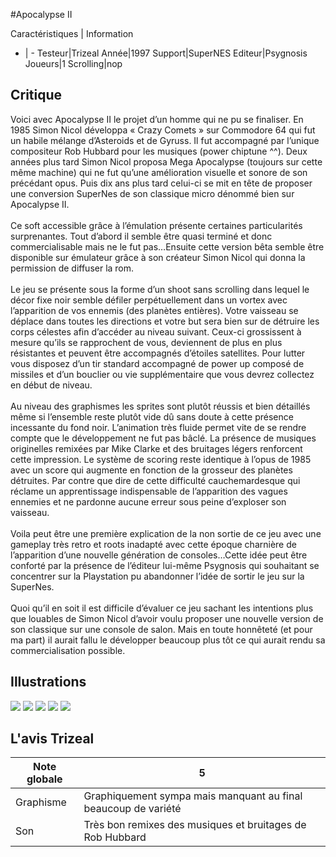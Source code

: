 #Apocalypse II

Caractéristiques | Information
- | -
Testeur|Trizeal
Année|1997
Support|SuperNES
Editeur|Psygnosis
Joueurs|1
Scrolling|nop

## Critique
Voici avec Apocalypse II le projet d’un homme qui ne pu se finaliser. En 1985 Simon Nicol développa « Crazy Comets » sur Commodore 64 qui fut un habile mélange d’Asteroids et de Gyruss. Il fut accompagné par l’unique compositeur Rob Hubbard pour les musiques (power chiptune ^^). Deux années plus tard Simon Nicol proposa Mega Apocalypse (toujours sur cette même machine) qui ne fut qu’une amélioration visuelle et sonore de son précédant opus. Puis dix ans plus tard celui-ci se mit en tête de proposer une conversion SuperNes de son classique micro dénommé bien sur Apocalypse II.<br/><br/>Ce soft accessible grâce à l’émulation présente certaines particularités surprenantes. Tout d’abord il semble être quasi terminé et donc commercialisable mais ne le fut pas…Ensuite cette version bêta semble être disponible sur émulateur grâce à son créateur Simon Nicol qui donna la permission de diffuser la rom.<br/><br/>Le jeu se présente sous la forme d’un shoot sans scrolling dans lequel le décor fixe noir semble défiler perpétuellement dans un vortex avec l’apparition de vos ennemis (des planètes entières). Votre vaisseau se déplace dans toutes les directions et votre but sera bien sur de détruire les corps célestes afin d’accéder au niveau suivant. Ceux-ci grossissent à mesure qu’ils se rapprochent de vous, deviennent de plus en plus résistantes et peuvent être accompagnés d’étoiles satellites. Pour lutter vous disposez d’un tir standard accompagné de power up composé de missiles et d’un bouclier ou vie supplémentaire que vous devrez collectez en début de niveau.<br/><br/>Au niveau des graphismes les sprites sont plutôt réussis et bien détaillés même si l’ensemble reste plutôt vide dû sans doute à cette présence incessante du fond noir. L’animation très fluide permet vite de se rendre compte que le développement ne fut pas bâclé. La présence de musiques originelles remixées par Mike Clarke et des bruitages légers renforcent cette impression. Le système de scoring reste identique à l’opus de 1985 avec un score qui augmente en fonction de la grosseur des planètes détruites. Par contre que dire de cette difficulté cauchemardesque qui réclame un apprentissage indispensable de l’apparition des vagues ennemies et ne pardonne aucune erreur sous peine d’exploser son vaisseau.<br/><br/>Voila peut être une première explication de la non sortie de ce jeu avec une gameplay très retro et roots inadapté avec cette époque charnière de l’apparition d’une nouvelle génération de consoles…Cette idée peut être conforté par la présence de l’éditeur lui-même Psygnosis qui souhaitant se concentrer sur la Playstation pu abandonner l’idée de sortir le jeu sur la SuperNes.<br/><br/>Quoi qu’il en soit il est difficile d’évaluer ce jeu sachant les intentions plus que louables de Simon Nicol d’avoir voulu proposer une nouvelle version de son classique sur une console de salon. Mais en toute honnêteté (et pour ma part) il aurait fallu le développer beaucoup plus tôt ce qui aurait rendu sa commercialisation possible.

## Illustrations
![](http://www.shmup.com/images/thumbs/img_fiche_1_1318.png)
![](http://www.shmup.com/images/thumbs/img_fiche_2_1318.png)
![](http://www.shmup.com/images/thumbs/img_fiche_3_1318.png)
![](http://www.shmup.com/images/thumbs/)
![](http://www.shmup.com/images/thumbs/)

## L'avis Trizeal
Note globale|5
-|-
Graphisme|Graphiquement sympa mais manquant au final beaucoup de variété
Son|Très bon remixes des musiques et bruitages de Rob Hubbard
